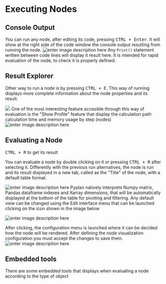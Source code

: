 
# Executing Nodes
## Console Output
You can run any node, after editing its code, pressing <kbd>CTRL + Enter</kbd>.
It will show at the right side of the code window the console output resulting from running the node.
![enter image description here](http://img.pyplan.org/Node-execution-code-tab.png)
Any `Print()` statement written between code lines will display it result here.
It is intended for rapid evaluation of the node, to check it is properly defined.

## Result Explorer
Other way to run a node is by pressing <kbd>CTRL + E</kbd>.
This way of running displays more complete information about the node properties and its result.

![](http://img.pyplan.org/Node-execution-profile.png)
One of the most interesting feature accesible through this way of evaluation is the "Show Profile" feature that display the calculation path calculation time and memory usage by step (nodes)
![enter image description here](http://img.pyplan.org/Node-execution-console+.png)

## Evaluating a Node
<kbd>CTRL + R</kbd> to get its result

You can evaluate a node by double clicking on it or pressing <kbd>CTRL + R</kbd> after selecting it.
Differently with the previous run alternatives, the node is run and its result displayed in a new tab, called as the "Title" of the node, with a default table format.

![enter image description here](http://img.pyplan.org/Node-execution-default.png)
Pyplan natively interprets Numpy matrix, Pandas dataframe indexes and Xarray dimensions, that will be automatically displayed at the bottom of the table for pivoting and filtering.
Any default view can be changed using the Edit interface menu that can be launched clicking on the icon shown in the image below

![enter image description here](http://img.pyplan.org/Node-execution-edit-interface.png)

After clicking, the configuration menu is launched where it can be decided how the node will be rendered. After defining the node visualization configuration you must accept the changes to save them.
![enter image description here](http://img.pyplan.org/Node-execution-edit-inter3.png)

## Embedded tools
There are some embedded tools that displays when evaluating a node according to the type of object
<!--stackedit_data:
eyJoaXN0b3J5IjpbLTM1MDI5MzM4LDIwNTcyOTM3MjEsMjg1OT
Q2MDUwLC00MDcxNTU2NDcsLTE0ODYyMzk3ODgsNDc3MzU2ODUy
LDEyNjkxMTU4NjgsLTQ3MjIxODI1MCwtMzc5OTE2MDgwLC0xOD
U1MzI5OTc5LDE0MzU1MjcyODAsMTA4MTA3OTc0NSw1MDU5NTIy
NDEsOTYwMTA4NiwxMTkwMzIyMTA0LC01NDIwNTcwNDJdfQ==
-->